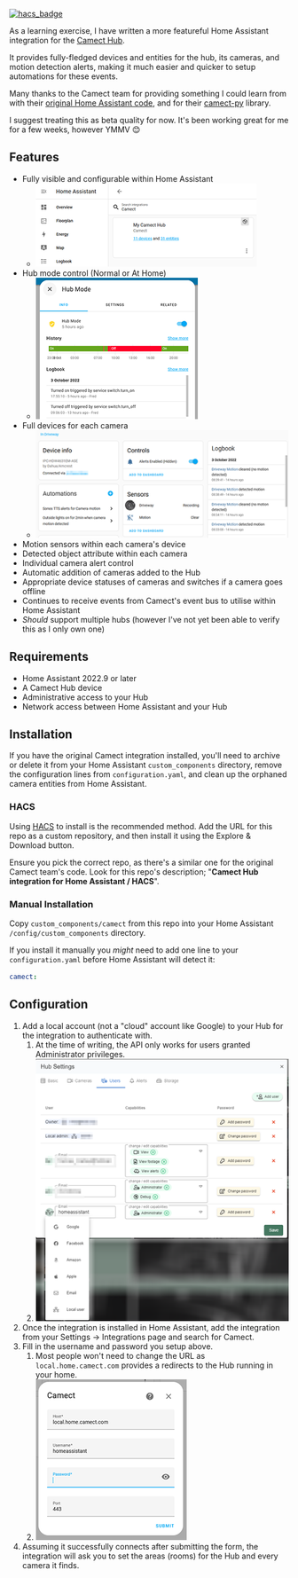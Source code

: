 [![hacs_badge](https://img.shields.io/badge/HACS-Custom-41BDF5.svg?style=for-the-badge)](https://github.com/hacs/integration)

As a learning exercise, I have written a more featureful Home Assistant integration for the [Camect Hub](https://camect.com/).

It provides fully-fledged devices and entities for the hub, its cameras, and motion detection alerts, making it much easier and quicker to setup automations for these events.

Many thanks to the Camect team for providing something I could learn from with their [original Home Assistant code](https://github.com/camect/home-assistant-integration), and for their [camect-py](https://github.com/camect/camect-py) library.

I suggest treating this as beta quality for now. It's been working great for me for a few weeks, however YMMV 😊

## Features ##
- Fully visible and configurable within Home Assistant
  - ![HA Integrations](https://github.com/Fr3d/camect-ha/blob/main/ha_integrations.png?raw=true)
- Hub mode control (Normal or At Home)
  - ![Hub mode](https://github.com/Fr3d/camect-ha/blob/main/ha_hub_mode.png?raw=true)
- Full devices for each camera
  - ![Camera device](https://github.com/Fr3d/camect-ha/blob/main/ha_camera_device.png?raw=true)
- Motion sensors within each camera's device
- Detected object attribute within each camera
- Individual camera alert control
- Automatic addition of cameras added to the Hub
- Appropriate device statuses of cameras and switches if a camera goes offline
- Continues to receive events from Camect's event bus to utilise within Home Assistant
- *Should* support multiple hubs (however I've not yet been able to verify this as I only own one)

## Requirements ##
- Home Assistant 2022.9 or later
- A Camect Hub device
- Administrative access to your Hub
- Network access between Home Assistant and your Hub

## Installation ##
If you have the original Camect integration installed, you'll need to archive or delete it from your Home Assistant `custom_components` directory, remove the configuration lines from `configuration.yaml`, and clean up the orphaned camera entities from Home Assistant.

### HACS ###
Using [HACS](https://hacs.xyz/) to install is the recommended method. Add the URL for this repo as a custom repository, and then install it using the Explore & Download button.

Ensure you pick the correct repo, as there's a similar one for the original Camect team's code. Look for this repo's description; "**Camect Hub integration for Home Assistant / HACS**".

### Manual Installation ###
Copy `custom_components/camect` from this repo into your Home Assistant `/config/custom_components` directory.

If you install it manually you *might* need to add one line to your `configuration.yaml` before Home Assistant will detect it:
```yaml
camect:
```

## Configuration ##

1. Add a local account (not a "cloud" account like Google) to your Hub for the integration to authenticate with.
   1. At the time of writing, the API only works for users granted Administrator privileges.
   2. ![Add local Camect Hub user](https://github.com/Fr3d/camect-ha/blob/main/add_ha_user.png?raw=true)
2. Once the integration is installed in Home Assistant, add the integration from your Settings -> Integrations page and search for Camect.
3. Fill in the username and password you setup above.
   1. Most people won't need to change the URL as `local.home.camect.com` provides a redirects to the Hub running in your home.
   2. ![Camect HA Config](https://github.com/Fr3d/camect-ha/blob/main/ha_configuration.png?raw=true)
4. Assuming it successfully connects after submitting the form, the integration will ask you to set the areas (rooms) for the Hub and every camera it finds.

